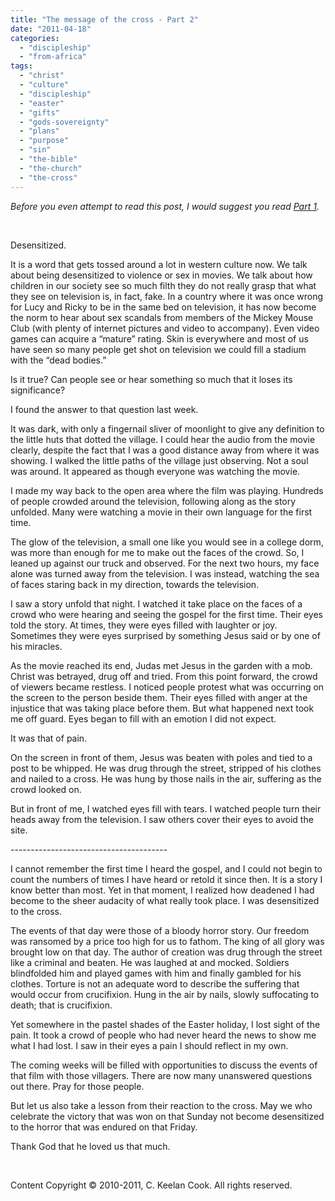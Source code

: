 ```yaml
---
title: "The message of the cross - Part 2"
date: "2011-04-18"
categories: 
  - "discipleship"
  - "from-africa"
tags: 
  - "christ"
  - "culture"
  - "discipleship"
  - "easter"
  - "gifts"
  - "gods-sovereignty"
  - "plans"
  - "purpose"
  - "sin"
  - "the-bible"
  - "the-church"
  - "the-cross"
---
```


_Before you even attempt to read this post, I would suggest you read [Part 1](http://blog.keelancook.com/2011/04/the-message-of-the-cross-part-1/ "The message of the cross – Part 1")._  

 

Desensitized. 

It is a word that gets tossed around a lot in western culture now. We talk about being desensitized to violence or sex in movies. We talk about how children in our society see so much filth they do not really grasp that what they see on television is, in fact, fake. In a country where it was once wrong for Lucy and Ricky to be in the same bed on television, it has now become the norm to hear about sex scandals from members of the Mickey Mouse Club (with plenty of internet pictures and video to accompany). Even video games can acquire a “mature” rating. Skin is everywhere and most of us have seen so many people get shot on television we could fill a stadium with the “dead bodies.”

Is it true? Can people see or hear something so much that it loses its significance? 

I found the answer to that question last week.

It was dark, with only a fingernail sliver of moonlight to give any definition to the little huts that dotted the village. I could hear the audio from the movie clearly, despite the fact that I was a good distance away from where it was showing. I walked the little paths of the village just observing. Not a soul was around. It appeared as though everyone was watching the movie.

I made my way back to the open area where the film was playing. Hundreds of people crowded around the television, following along as the story unfolded. Many were watching a movie in their own language for the first time.

The glow of the television, a small one like you would see in a college dorm, was more than enough for me to make out the faces of the crowd. So, I leaned up against our truck and observed. For the next two hours, my face alone was turned away from the television. I was instead, watching the sea of faces staring back in my direction, towards the television.

I saw a story unfold that night. I watched it take place on the faces of a crowd who were hearing and seeing the gospel for the first time. Their eyes told the story. At times, they were eyes filled with laughter or joy. Sometimes they were eyes surprised by something Jesus said or by one of his miracles.

As the movie reached its end, Judas met Jesus in the garden with a mob. Christ was betrayed, drug off and tried. From this point forward, the crowd of viewers became restless. I noticed people protest what was occurring on the screen to the person beside them. Their eyes filled with anger at the injustice that was taking place before them. But what happened next took me off guard. Eyes began to fill with an emotion I did not expect.

It was that of pain.

On the screen in front of them, Jesus was beaten with poles and tied to a post to be whipped. He was drug through the street, stripped of his clothes and nailed to a cross. He was hung by those nails in the air, suffering as the crowd looked on.

But in front of me, I watched eyes fill with tears. I watched people turn their heads away from the television. I saw others cover their eyes to avoid the site.

\---------------------------------------

I cannot remember the first time I heard the gospel, and I could not begin to count the numbers of times I have heard or retold it since then. It is a story I know better than most. Yet in that moment, I realized how deadened I had become to the sheer audacity of what really took place. I was desensitized to the cross. 

The events of that day were those of a bloody horror story. Our freedom was ransomed by a price too high for us to fathom. The king of all glory was brought low on that day. The author of creation was drug through the street like a criminal and beaten. He was laughed at and mocked. Soldiers blindfolded him and played games with him and finally gambled for his clothes. Torture is not an adequate word to describe the suffering that would occur from crucifixion. Hung in the air by nails, slowly suffocating to death; that is crucifixion.

Yet somewhere in the pastel shades of the Easter holiday, I lost sight of the pain. It took a crowd of people who had never heard the news to show me what I had lost. I saw in their eyes a pain I should reflect in my own.

The coming weeks will be filled with opportunities to discuss the events of that film with those villagers. There are now many unanswered questions out there. Pray for those people.

But let us also take a lesson from their reaction to the cross. May we who celebrate the victory that was won on that Sunday not become desensitized to the horror that was endured on that Friday. 

Thank God that he loved us that much.

 

Content Copyright © 2010-2011, C. Keelan Cook. All rights reserved.
